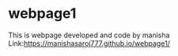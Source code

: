 # webpage1
This is webpage developed and code by manisha
Link:https://manishasaroj777.github.io/webpage1/
